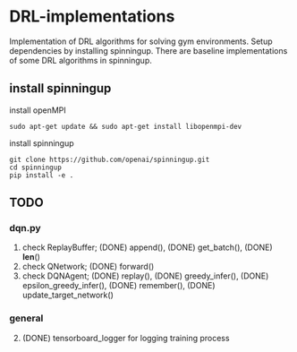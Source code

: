 # DRL-implementations
Implementation of DRL algorithms for solving gym environments. Setup dependencies by installing spinningup. There are baseline implementations of some DRL algorithms in spinningup. 


## install spinningup
install openMPI
```
sudo apt-get update && sudo apt-get install libopenmpi-dev

```
install spinningup
```
git clone https://github.com/openai/spinningup.git
cd spinningup
pip install -e .
```

## TODO
### dqn.py
1. check ReplayBuffer; (DONE) append(), (DONE) get_batch(), (DONE) __len__()
2. check QNetwork; (DONE) forward()
3. check DQNAgent; (DONE) replay(), (DONE) greedy_infer(), (DONE) epsilon_greedy_infer(), (DONE) remember(), (DONE) update_target_network()

### general
2. (DONE) tensorboard_logger for logging training process

